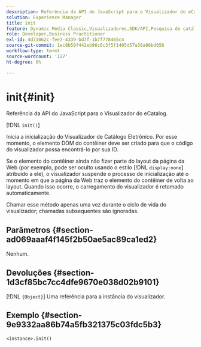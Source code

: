 ```yaml
---
description: Referência da API do JavaScript para o Visualizador do eCatalog.
solution: Experience Manager
title: init
feature: Dynamic Media Classic,Visualizadores,SDK/API,Pesquisa de catálogo eletrônico
role: Developer,Business Practitioner
exl-id: 4d71062c-fee7-4339-bd7f-1b7f778465c4
source-git-commit: 1ec8b59f442eb96c6c3f5f1405d57a38a86bd056
workflow-type: tm+mt
source-wordcount: '127'
ht-degree: 0%

---
```


# init{#init}

Referência da API do JavaScript para o Visualizador do eCatalog.

[!DNL `init()`]

Inicia a inicialização do Visualizador de Catálogo Eletrônico. Por esse momento, o elemento DOM do contêiner deve ser criado para que o código do visualizador possa encontrá-lo por sua ID.

Se o elemento do contêiner ainda não fizer parte do layout da página da Web (por exemplo, pode ser oculto usando o estilo [!DNL `display:none`] atribuído a ele), o visualizador suspende o processo de inicialização até o momento em que a página da Web traz o elemento do contêiner de volta ao layout. Quando isso ocorre, o carregamento do visualizador é retomado automaticamente.

Chamar esse método apenas uma vez durante o ciclo de vida do visualizador; chamadas subsequentes são ignoradas.

## Parâmetros {#section-ad069aaaf4f145f2b50ae5ac89ca1ed2}

Nenhum.

## Devoluções {#section-1d3cf85bc7cc4dfe9670e038d02b9101}

[!DNL `{Object}`] Uma referência para a instância do visualizador.

## Exemplo {#section-9e9332aa86b74a5fb321375c03fdc5b3}

```
<instance>.init()
```
